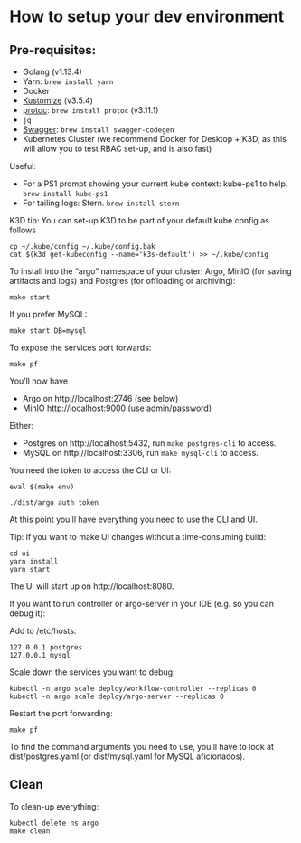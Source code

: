 # How to setup your dev environment
## Pre-requisites:

* Golang (v1.13.4)
* Yarn: `brew install yarn`
* Docker
* [Kustomize](https://github.com/kubernetes-sigs/kustomize/blob/master/docs/INSTALL.md) (v3.5.4)
* [protoc](http://google.github.io/proto-lens/installing-protoc.html): `brew install protoc` (v3.11.1)
* `jq`
* [Swagger](https://swagger.io/docs/open-source-tools/swagger-codegen/): `brew install swagger-codegen`
* Kubernetes Cluster (we recommend Docker for Desktop + K3D, as this will allow you to test RBAC set-up, and is also fast)

Useful:

* For a PS1 prompt showing your current kube context: kube-ps1 to help.  `brew install kube-ps1`
* For tailing logs: Stern. `brew install stern`

K3D tip: You can set-up K3D to be part of your default kube config as follows

    cp ~/.kube/config ~/.kube/config.bak
    cat $(k3d get-kubeconfig --name='k3s-default') >> ~/.kube/config

To install into the “argo” namespace of your cluster: Argo, MinIO (for saving artifacts and logs) and Postgres (for offloading or archiving):

    make start 

If you prefer MySQL:

	make start DB=mysql

To expose the services port forwards:

	make pf

You’ll now have

* Argo on http://localhost:2746 (see below)
* MinIO  http://localhost:9000 (use admin/password)

Either:

* Postgres on  http://localhost:5432, run `make postgres-cli` to access.
* MySQL on  http://localhost:3306, run `make mysql-cli` to access.

You need the token to access the CLI or UI:

    eval $(make env)

    ./dist/argo auth token

At this point you’ll have everything you need to use the CLI and UI.

Tip: If you want to make UI changes without a time-consuming build:

    cd ui
    yarn install
    yarn start

The UI will start up on http://localhost:8080.

If you want to run controller or argo-server in your IDE (e.g. so you can debug it):

Add to /etc/hosts:

    127.0.0.1 postgres
    127.0.0.1 mysql

Scale down the services you want to debug:

    kubectl -n argo scale deploy/workflow-controller --replicas 0
    kubectl -n argo scale deploy/argo-server --replicas 0

Restart the port forwarding:

    make pf

To find the command arguments you need to use, you’ll have to look at dist/postgres.yaml (or dist/mysql.yaml for MySQL aficionados).

## Clean

To clean-up everything:

    kubectl delete ns argo
    make clean
